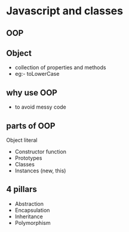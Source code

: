 # Javascript and classes 

## OOP

## Object
- collection of properties and methods
- eg:- toLowerCase

## why use OOP
- to avoid messy code

## parts of OOP
Object literal

- Constructor function
- Prototypes
- Classes
- Instances (new, this)

## 4 pillars
- Abstraction
- Encapsulation
- Inheritance
- Polymorphism
